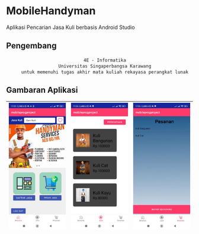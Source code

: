 # MobileHandyman
Aplikasi Pencarian Jasa Kuli berbasis Android Studio

## Pengembang
<div align="center">

        4E - Informatika
        Universitas Singaperbangsa Karawang
        untuk memenuhi tugas akhir mata kuliah rekayasa perangkat lunak

</div>


## Gambaran Aplikasi
| ![Gambar 1](img/Img1.jpg) | ![Gambar 2](img/Img2.jpg) | ![Gambar 3](img/Img3.jpg) |
|:------------------------:|:------------------------:|:------------------------:|
